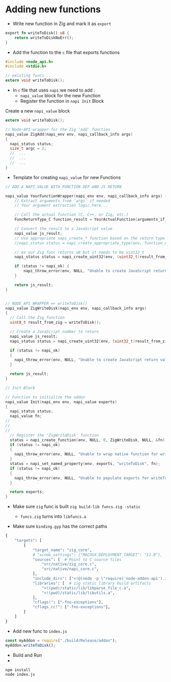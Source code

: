 # Adding new functions

- Write new function in Zig and mark it as `export`

```rust
export fn writeToDisk() u8 {
    return writeToDiskNoErr();
}
```

- Add the function to the `c` file that exports functions

```c
#include <node_api.h>
#include <stdio.h>

// existing funcs...
extern void writeToDisk();
```

- In `c` file that uses `napi` we need to add :
  - `napi_value` block for the new Function
  - Register the function in `napi Init` Block

Create a new `napi_value` block

```c
extern void writeToDisk();

// Node-API wrapper for the Zig 'add' function
napi_value ZigAdd(napi_env env, napi_callback_info args)
{
  napi_status status;
  size_t argc = 2;
  //  ...
  //  ...
  //  ...
}
```

- Template for creating `napi_value` for new Functions

```c
// ADD A NAPI_VALUE WITH FUNCTION DEF AND JS RETURN

napi_value YourFunctionWrapper(napi_env env, napi_callback_info args) {
    // Extract arguments from 'args' if needed
    // Your argument extraction logic here...

    // Call the actual function (C, C++, or Zig, etc.)
    FuncReturnType_C function_result = YourActualFunction(arguments_if_any);

    // Convert the result to a JavaScript value
    napi_value js_result;
    // Use appropriate napi_create_* function based on the return type
    //napi_status status = napi_create_appropriate_type(env, function_result, &js_result);

    // ex our Zig func returns u8 but it needs to be uint32_t
    napi_status status = napi_create_uint32(env, (uint32_t)result_from_zig, &js_result);

    if (status != napi_ok) {
        napi_throw_error(env, NULL, "Unable to create JavaScript return value");
    }

    return js_result;
}


// NODE_API WRAPPER => writeToDisk()
napi_value ZigWriteDisk(napi_env env, napi_callback_info args)
{
  // Call the Zig function
  uint8_t result_from_zig = writeToDisk();

  // Create a JavaScript number to return
  napi_value js_result;
  napi_status status = napi_create_uint32(env, (uint32_t)result_from_zig, &js_result);

  if (status != napi_ok)
  {
    napi_throw_error(env, NULL, "Unable to create JavaScript return value");
  }

  return js_result;
}

// Init Block

// Function to initialize the addon
napi_value Init(napi_env env, napi_value exports)
{
  napi_status status;
  napi_value fn;
//
//
//
  // Register the 'ZigWriteDisk' function
  status = napi_create_function(env, NULL, 0, ZigWriteDisk, NULL, &fn);
  if (status != napi_ok)
  {
    napi_throw_error(env, NULL, "Unable to wrap native function for writeToDisk");
  }
  status = napi_set_named_property(env, exports, "writeToDisk", fn);
  if (status != napi_ok)
  {
    napi_throw_error(env, NULL, "Unable to populate exports for writeToDisk");
  }

  return exports;
}
```

- Make sure `zig` func is built `zig build-lib funcs.zig -static`

  - `funcs.zig` turns into `libfuncs.a`

- Make sure `binding.gyp` has the correct paths

```py
{
    "targets": [
        {
            "target_name": "zig_core",
            # "xcode_settings": {"MACOSX_DEPLOYMENT_TARGET": "11.0"},
            "sources": [  # Point to C source files
                "src/native/zig_core.c",
                "src/native/napi_core.c",
            ],
            "include_dirs": ["<!@(node -p \"require('node-addon-api').include\")"],
            "libraries": [  # zig static library build artifacts
                "<!(pwd)/static/lib/libparse_file_c.a",
                "<!(pwd)/static/lib/libutils.a",
            ],
            "cflags!": ["-fno-exceptions"],
            "cflags_cc!": ["-fno-exceptions"],
        }
    ]
}

```

- Add new func to `index.js`

```js
const myAddon = require("./build/Release/addon");
myAddon.writeToDisk();
```

- Build and Run
-

```bash
npm install
node index.js
```
